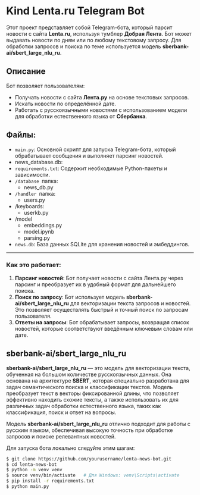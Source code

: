 

# Kind Lenta.ru Telegram Bot

Этот проект представляет собой Telegram-бота, который парсит новости с сайта ****Lenta.ru****, используя тумблер **Добрая Лента**. Бот может выдавать новости по дням или по любому текстовому запросу. Для обработки запросов и поиска по теме используется модель **sberbank-ai/sbert_large_nlu_ru**.

## Описание

Бот позволяет пользователям:

- Получать новости с сайта **Лента.ру** на основе текстовых запросов.
- Искать новости по определённой дате.
- Работать с русскоязычными новостями с использованием модели для обработки естественного языка от **Сбербанка**.

## **Файлы:**

* `main.py`: Основной скрипт для запуска Telegram-бота, который обрабатывает сообщения и выполняет парсинг новостей.
* news_database.db:
* `requirements.txt`: Содержит необходимые Python-пакеты и зависимости.
* `/database `папка:
  * news_db.py
* `/handler `папка:
  * users.py
* /keyboards:
  * userkb.py
* /model
  * embeddings.py
  * model.ipynb
  * parsing.py
* `news.db`: База данных SQLite для хранения новостей и эмбеддингов.

---

### Как это работает:

1. **Парсинг новостей**: Бот получает новости с сайта Лента.ру через парсинг и преобразует их в удобный формат для дальнейшего поиска.
2. **Поиск по запросу**: Бот использует модель **sberbank-ai/sbert_large_nlu_ru** для векторизации текста запросов и новостей. Это позволяет осуществлять быстрый и точный поиск по запросам пользователя.
3. **Ответы на запросы**: Бот обрабатывает запросы, возвращая список новостей, которые соответствуют введённым ключевым словам или дате.

## sberbank-ai/sbert_large_nlu_ru

**sberbank-ai/sbert_large_nlu_ru** — это модель для векторизации текста, обученная на большом количестве русскоязычных данных. Она основана на архитектуре **SBERT**, которая специально разработана для задач семантического поиска и классификации текстов. Модель преобразует текст в векторы фиксированной длины, что позволяет эффективно находить схожие тексты, а также использовать их для различных задач обработки естественного языка, таких как классификация, поиск и ответ на вопросы.

Модель **sberbank-ai/sbert_large_nlu_ru** отлично подходит для работы с русским языком, обеспечивая высокую точность при обработке запросов и поиске релевантных новостей.

Для запуска бота локально следуйте этим шагам:

```bash
$ git clone https://github.com/yourusername/lenta-news-bot.git
$ cd lenta-news-bot
$ python -m venv venv
$ source venv/bin/activate   # Для Windows: venv\Scripts\activate
$ pip install -r requirements.txt
$ python main.py
```
